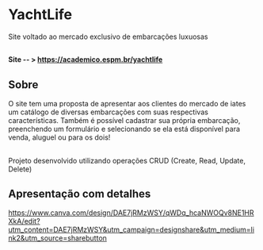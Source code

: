 # YachtLife
Site voltado ao mercado exclusivo de embarcações luxuosas

##

<b>Site -- > https://academico.espm.br/yachtlife</b>

## Sobre

O site tem uma proposta de apresentar aos clientes do mercado de iates um catálogo de diversas embarcações com suas respectivas características. Também é possível cadastrar sua própria embarcação, preenchendo um formulário e selecionando se ela está disponível para venda, aluguel ou para os dois!

##

Projeto desenvolvido utilizando operações CRUD (Create, Read, Update, Delete)

##

## Apresentação com detalhes

https://www.canva.com/design/DAE7jRMzWSY/qWDq_hcaNWOQv8NE1HRXkA/edit?utm_content=DAE7jRMzWSY&utm_campaign=designshare&utm_medium=link2&utm_source=sharebutton
